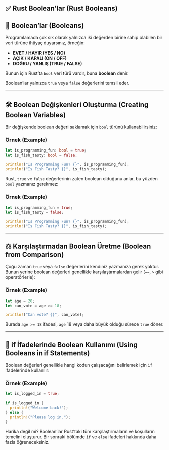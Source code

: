 ## ✅ Rust Boolean’lar (Rust Booleans)

## 📌 Boolean’lar (Booleans)

Programlamada çok sık olarak yalnızca iki değerden birine sahip olabilen bir veri türüne ihtiyaç duyarsınız, örneğin:

* **EVET / HAYIR (YES / NO)**
* **AÇIK / KAPALI (ON / OFF)**
* **DOĞRU / YANLIŞ (TRUE / FALSE)**

Bunun için Rust’ta `bool` veri türü vardır, buna **boolean** denir.

Boolean’lar yalnızca `true` veya `false` değerlerini temsil eder.

---

## 🛠️ Boolean Değişkenleri Oluşturma (Creating Boolean Variables)

Bir değişkende boolean değeri saklamak için `bool` türünü kullanabilirsiniz:

### Örnek (Example)

```rust
let is_programming_fun: bool = true;
let is_fish_tasty: bool = false;

println!("Is Programming Fun? {}", is_programming_fun);
println!("Is Fish Tasty? {}", is_fish_tasty);
```

Rust, `true` ve `false` değerlerinin zaten boolean olduğunu anlar, bu yüzden `bool` yazmanız gerekmez:

### Örnek (Example)

```rust
let is_programming_fun = true;
let is_fish_tasty = false;

println!("Is Programming Fun? {}", is_programming_fun);
println!("Is Fish Tasty? {}", is_fish_tasty);
```

---

## ⚖️ Karşılaştırmadan Boolean Üretme (Boolean from Comparison)

Çoğu zaman `true` veya `false` değerlerini kendiniz yazmanıza gerek yoktur. Bunun yerine boolean değerleri genellikle karşılaştırmalardan gelir (`==`, `>` gibi operatörlerle):

### Örnek (Example)

```rust
let age = 20;
let can_vote = age >= 18;

println!("Can vote? {}", can_vote);
```

Burada `age >= 18` ifadesi, `age` 18 veya daha büyük olduğu sürece `true` döner.

---

## 🔀 if İfadelerinde Boolean Kullanımı (Using Booleans in if Statements)

Boolean değerleri genellikle hangi kodun çalışacağını belirlemek için `if` ifadelerinde kullanılır:

### Örnek (Example)

```rust
let is_logged_in = true;

if is_logged_in {
  println!("Welcome back!");
} else {
  println!("Please log in.");
}
```

Harika değil mi? Boolean’lar Rust’taki tüm karşılaştırmaların ve koşulların temelini oluşturur.
Bir sonraki bölümde `if` ve `else` ifadeleri hakkında daha fazla öğreneceksiniz.
